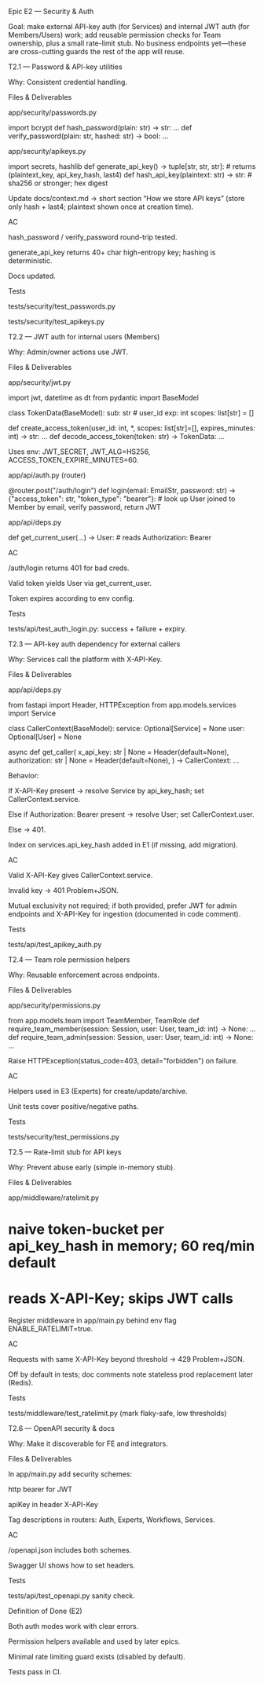 Epic E2 — Security & Auth

Goal: make external API-key auth (for Services) and internal JWT auth (for Members/Users) work; add reusable permission checks for Team ownership, plus a small rate-limit stub. No business endpoints yet—these are cross-cutting guards the rest of the app will reuse.

T2.1 — Password & API-key utilities

Why: Consistent credential handling.

Files & Deliverables

app/security/passwords.py

import bcrypt
def hash_password(plain: str) -> str: ...
def verify_password(plain: str, hashed: str) -> bool: ...


app/security/apikeys.py

import secrets, hashlib
def generate_api_key() -> tuple[str, str, str]:
    # returns (plaintext_key, api_key_hash, last4)
def hash_api_key(plaintext: str) -> str:
    # sha256 or stronger; hex digest


Update docs/context.md → short section “How we store API keys” (store only hash + last4; plaintext shown once at creation time).

AC

 hash_password / verify_password round-trip tested.

 generate_api_key returns 40+ char high-entropy key; hashing is deterministic.

 Docs updated.

Tests

tests/security/test_passwords.py

tests/security/test_apikeys.py

T2.2 — JWT auth for internal users (Members)

Why: Admin/owner actions use JWT.

Files & Deliverables

app/security/jwt.py

import jwt, datetime as dt
from pydantic import BaseModel

class TokenData(BaseModel):
    sub: str  # user_id
    exp: int
    scopes: list[str] = []

def create_access_token(user_id: int, *, scopes: list[str]=[], expires_minutes: int) -> str: ...
def decode_access_token(token: str) -> TokenData: ...


Uses env: JWT_SECRET, JWT_ALG=HS256, ACCESS_TOKEN_EXPIRE_MINUTES=60.

app/api/auth.py (router)

@router.post("/auth/login")
def login(email: EmailStr, password: str) -> {"access_token": str, "token_type": "bearer"}:
    # look up User joined to Member by email, verify password, return JWT


app/api/deps.py

def get_current_user(...) -> User:  # reads Authorization: Bearer <token>


AC

 /auth/login returns 401 for bad creds.

 Valid token yields User via get_current_user.

 Token expires according to env config.

Tests

tests/api/test_auth_login.py: success + failure + expiry.

T2.3 — API-key auth dependency for external callers

Why: Services call the platform with X-API-Key.

Files & Deliverables

app/api/deps.py

from fastapi import Header, HTTPException
from app.models.services import Service

class CallerContext(BaseModel):
    service: Optional[Service] = None
    user: Optional[User] = None

async def get_caller(
    x_api_key: str | None = Header(default=None),
    authorization: str | None = Header(default=None),
) -> CallerContext: ...


Behavior:

If X-API-Key present → resolve Service by api_key_hash; set CallerContext.service.

Else if Authorization: Bearer present → resolve User; set CallerContext.user.

Else → 401.

Index on services.api_key_hash added in E1 (if missing, add migration).

AC

 Valid X-API-Key gives CallerContext.service.

 Invalid key → 401 Problem+JSON.

 Mutual exclusivity not required; if both provided, prefer JWT for admin endpoints and X-API-Key for ingestion (documented in code comment).

Tests

tests/api/test_apikey_auth.py

T2.4 — Team role permission helpers

Why: Reusable enforcement across endpoints.

Files & Deliverables

app/security/permissions.py

from app.models.team import TeamMember, TeamRole
def require_team_member(session: Session, user: User, team_id: int) -> None: ...
def require_team_admin(session: Session, user: User, team_id: int) -> None: ...


Raise HTTPException(status_code=403, detail="forbidden") on failure.

AC

 Helpers used in E3 (Experts) for create/update/archive.

 Unit tests cover positive/negative paths.

Tests

tests/security/test_permissions.py

T2.5 — Rate-limit stub for API keys

Why: Prevent abuse early (simple in-memory stub).

Files & Deliverables

app/middleware/ratelimit.py

# naive token-bucket per api_key_hash in memory; 60 req/min default
# reads X-API-Key; skips JWT calls


Register middleware in app/main.py behind env flag ENABLE_RATELIMIT=true.

AC

 Requests with same X-API-Key beyond threshold → 429 Problem+JSON.

 Off by default in tests; doc comments note stateless prod replacement later (Redis).

Tests

tests/middleware/test_ratelimit.py (mark flaky-safe, low thresholds)

T2.6 — OpenAPI security & docs

Why: Make it discoverable for FE and integrators.

Files & Deliverables

In app/main.py add security schemes:

http bearer for JWT

apiKey in header X-API-Key

Tag descriptions in routers: Auth, Experts, Workflows, Services.

AC

 /openapi.json includes both schemes.

 Swagger UI shows how to set headers.

Tests

tests/api/test_openapi.py sanity check.

Definition of Done (E2)

Both auth modes work with clear errors.

Permission helpers available and used by later epics.

Minimal rate limiting guard exists (disabled by default).

Tests pass in CI.